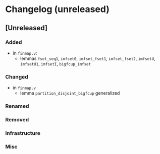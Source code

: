 # Changelog (unreleased)

## [Unreleased]

### Added

- in `finmap.v`:
  + lemmas `fset_seq1`, `imfset0`, `imfset_fset1`, `imfset_fset2`, `imfsetU`,
    `imfsetU1`, `imfsetI`, `bigfcup_imfset`

### Changed

- in `finmap.v`
  + lemma `partition_disjoint_bigfcup` generalized

### Renamed

### Removed

### Infrastructure

### Misc
